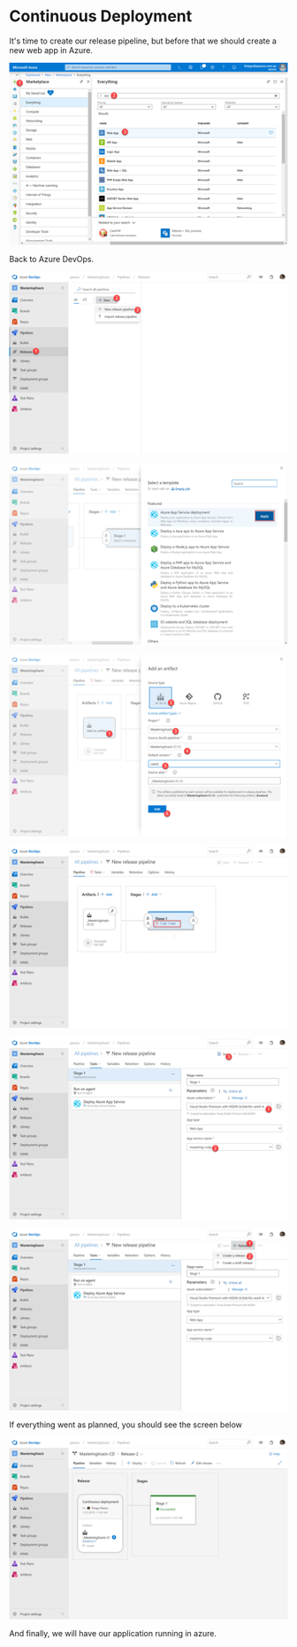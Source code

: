 # Continuous Deployment

It's time to create our release pipeline, but before that we should create a new web app in Azure. 

![Just follow the wizard and you&apos;ll be fine.](../.gitbook/assets/creating-app.jpg)

Back to Azure DevOps.

![](../.gitbook/assets/creating-cd-0.jpg)

![](../.gitbook/assets/creating-cd-1.jpg)

![](../.gitbook/assets/creating-cd-2.jpg)

![](../.gitbook/assets/creating-cd-3.jpg)

![](../.gitbook/assets/creating-cd-4.jpg)

![](../.gitbook/assets/creating-cd-5.jpg)

If everything went as planned, you should see the screen below

![](../.gitbook/assets/creating-cd-6.jpg)

And finally, we will have our application running in azure.

